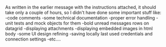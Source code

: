 As written in the earlier message with the instructions attached, it should take only a couple of hours, so I didn't have done some important stuff like:
-code comments
-some technical documentation
-proper error handling
-unit tests and mock objects for them
-bold unread messages rows on datagrid
-displaying attachments
-displaying embedded images in html body
-some UI design refining
-saving locally last used credentials and connection settings
-etc....